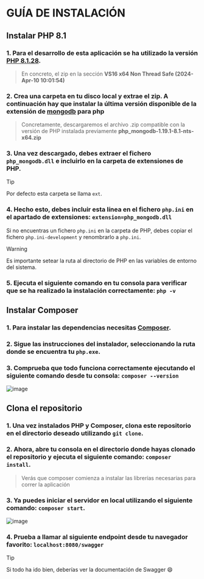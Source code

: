 # GUÍA DE INSTALACIÓN

## Instalar PHP 8.1

### 1. Para el desarrollo de esta aplicación se ha utilizado la versión [PHP 8.1.28](https://windows.php.net/download/).
> En concreto, el zip en la sección **VS16 x64 Non Thread Safe (2024-Apr-10 10:01:54)**
### 2. Crea una carpeta en tu disco local y extrae el zip. A continuación hay que instalar la última versión disponible de la extensión de [mongodb](https://github.com/mongodb/mongo-php-driver/releases) para php
> Concretamente, descargaremos el archivo .zip compatible con la versión de PHP instalada previamente **php_mongodb-1.19.1-8.1-nts-x64.zip**
### 3. Una vez descargado, debes extraer el fichero `php_mongodb.dll` e incluirlo en la carpeta de extensiones de PHP.
> [!TIP]
>  Por defecto esta carpeta se llama `ext`.
### 4. Hecho esto, debes incluir esta línea en el fichero `php.ini` en el apartado de extensiones: `extension=php_mongodb.dll`
Si no encuentras un fichero `php.ini` en la carpeta de PHP, debes copiar el fichero `php.ini-development` y renombrarlo a `php.ini`.
> [!WARNING]
>  Es importante setear la ruta al directorio de PHP en las variables de entorno del sistema.
### 5. Ejecuta el siguiente comando en tu consola para verificar que se ha realizado la instalación correctamente: `php -v`

## Instalar Composer

### 1. Para instalar las dependencias necesitas [Composer](https://getcomposer.org/download/).
### 2. Sigue las instrucciones del instalador, seleccionando la ruta donde se encuentra tu `php.exe`.
### 3. Comprueba que todo funciona correctamente ejecutando el siguiente comando desde tu consola: `composer --version`

![image](https://github.com/AppSalaNegra/Back/assets/113618615/2713c83d-73ff-4acb-955e-b39a14453c3e)
## Clona el repositorio

### 1. Una vez instalados **PHP** y **Composer**, clona este repositorio en el directorio deseado utilizando `git clone`.
### 2. Ahora, abre tu consola en el directorio donde hayas clonado el repositorio y ejecuta el siguiente comando: `composer install`.
> Verás que composer comienza a instalar las librerías necesarias para correr la aplicación
### 3. Ya puedes iniciar el servidor en local utilizando el siguiente comando: `composer start`.


![image](https://github.com/AppSalaNegra/Back/assets/113618615/e62500ca-e313-42a3-9e18-ceff8240eb54)
### 4. Prueba a llamar al siguiente endpoint desde tu navegador favorito: `localhost:8080/swagger`
> [!TIP]
> Si todo ha ido bien, deberías ver la documentación de Swagger 😄



